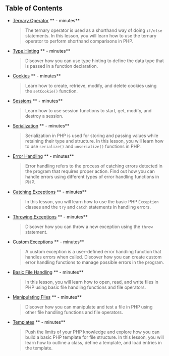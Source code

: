 ## Table of Contents

* [Ternary Operator](content/TernaryOperator/TernaryOperator.q.md) ** - minutes**
    > The ternary operator is used as a shorthand way of doing `if/else` statements. In this lesson, you will learn how to use the ternary operator to perform shorthand comparisons in PHP.

* [Type Hinting](content/TypeHinting/TypeHinting.q.md) ** - minutes**
    > Discover how you can use type hinting to define the data type that is passed in a function declaration.

* [Cookies](content/Cookies/Cookies.q.md) ** - minutes**
    > Learn how to create, retrieve, modify, and delete cookies using the `setCookie()` function.
 
* [Sessions](content/Sessions/Sessions.q.md) ** - minutes**
    > Learn how to use session functions to start, get, modify, and destroy a session.

* [Serialization](content/Serialization/Serialization.q.md) ** - minutes**
    > Serialization in PHP is used for storing and passing values while retaining their type and structure. In this lesson, you will learn how to use `serialize()` and `unserialize()` functions in PHP.

* [Error Handling](content/ErrorHandling/ErrorHandling.q.md) ** - minutes**
    > Error handling refers to the process of catching errors detected in the program that requires proper action. Find out how you can handle errors using different types of error handling functions in PHP.
    
* [Catching Exceptions](content/CatchingExceptions/CatchingExceptions.q.md) ** - minutes**
    > In this lesson, you will learn how to use the basic PHP `Exception` classes and the `try` and `catch` statements in handling errors.
 
* [Throwing Exceptions](content/ThrowingExceptions/ThrowingExceptions.q.md) ** - minutes**
    > Discover how you can throw a new exception using the `throw` statement. 

* [Custom Exceptions](content/CustomExceptions/CustomExceptions.q.md) ** - minutes**
    > A custom exception is a user-defined error handling function that handles errors when called. Discover how you can create custom error handling functions to manage possible errors in the program.

* [Basic File Handling](content/OpeningAndClosingFiles/OpeningAndClosingFiles.q.md) ** - minutes**
    > In this lesson, you will learn how to open, read, and write files in PHP using basic file handling functions and file operators.

* [Manipulating Files](content/ReadingAndWritingFiles/ReadingAndWritingFiles.q.md) ** - minutes**
    > Discover how you can manipulate and test a file in PHP using other file handling functions and file operators.

* [Templates](content/Templates/Templates.q.md) ** - minutes**
    > Push the limits of your PHP knowledge and explore how you can build a basic PHP template for file structure. In this lesson, you will learn how to outline a class, define a template, and load entries in the template.